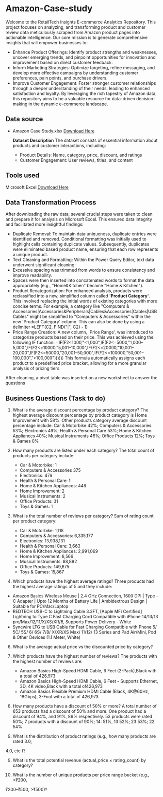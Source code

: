 # Amazon-Case-study
Welcome to the RetailTech Insights E-commerce Analytics Repository. This project focuses on analyzing, and transforming product and customer review data meticulously scraped from Amazon product pages into actionable intelligence. Our core mission is to generate comprehensive insights that will empower businesses to:
 - Enhance Product Offerings: Identify product strengths and weaknesses, uncover emerging trends, and pinpoint opportunities for innovation and improvement based on direct customer feedback.
 - Inform Marketing Strategies: Optimize targeting, refine messaging, and develop more effective campaigns by understanding customer preferences, pain points, and purchase drivers.
 - Improve Customer Engagement: Foster stronger customer relationships through a deeper understanding of their needs, leading to enhanced satisfaction and loyalty.
By leveraging the rich tapestry of Amazon data, this repository aims to be a valuable resource for data-driven decision-making in the dynamic e-commerce landscape.

## Data source
 - Amazon Case Study.xlsx [Download Here](https://canvas.instructure.com/files/302721266/download?download_frd=1)

   **Dataset Description**
   The dataset consists of essential information about products and customer interactions, including:
     - Product Details: Name, category, price, discount, and ratings
     - Customer Engagement: User reviews, titles, and content

## **Tools used**
Microsoft Excel [Download Here](https://microsoft-excel.en.softonic.com/)

## Data Transformation Process
After downloading the raw data, several crucial steps were taken to clean and prepare it for analysis on Microsoft Excel. This ensured data integrity and facilitated more insightful findings:
- Duplicate Removal: To maintain data uniqueness, duplicate entries were identified and removed. Conditional formatting was initially used to highlight cells containing duplicate values. Subsequently, duplicates were eliminated based product name, ensuring that each row represents a unique product.
- Text Cleaning and Formatting: Within the Power Query Editor, text data underwent significant cleaning:
- Excessive spacing was trimmed from words to ensure consistency and improve readability.
- Spaces were then inserted into concatenated words to format the data appropriately (e.g., "Home&Kitchen" became "Home & Kitchen").
- Product Recategorization: For enhanced analysis, products were reclassified into a new, simplified column called **'Product Category'**. This involved replacing the initial words of existing categories with more concise terms. For example, a category like "Computers & Accessories|Accessories&Peripherals|Cables&Accessories|Cables|USBCables" might be simplified to "Computers & Accessories" within the new 'Product Category' column. This can also be done by using a delimiter =LEFT(C2, FIND("|", C2) - 1)
- Price Range Creation: A new column, 'Price Range', was introduced to categorize products based on their price. This was achieved using the following IF function:
=IF(F2<1000,"<1,000",IF(F2<=5000,"1,000–5,000",IF(F2<=10000,"5,001–10,000",IF(F2<=20000,"10,001–20,000",IF(F2<=50000,"20,001–50,000",IF(F2<=100000,"50,001–100,000",">100,000"))))))
This formula automatically assigns each product to a predefined price bracket, allowing for a more granular analysis of pricing tiers. 

After cleaning, a pivot table was inserted on a new worksheet to answer the questions 

## Business Questions (Task to do)

1. What is the average discount percentage by product category?
The highest average discount percentage by product category is Home Improvement with 58%. Other products category average discount percentage include: Car & Motorbike 42%; Computers & Accessories 53%; Electronics 49%; Health & Personal Care 53%; Home & Kitchen Appliances 40%; Musical Instruments 46%; Office Products 12%; Toys & Games 0%	

2. How many products are listed under each category?
   The total count of products per category include:
   - Car & Motorbike:	1
   - Computers & Accessories	375
   - Electronics:	476
   - Health & Personal Care:	1
   - Home & Kitchen Appliances:	448
   - Home Improvement:	2
   - Musical Instruments: 2
   - Office Products:	31
   - Toys & Games:	1

4. What is the total number of reviews per category?
   Sum of rating count per product category:
   - Car & Motorbike:	1,118
   - Computers & Accessories:	6,335,177
   - Electronics:	13,938,131
   - Health & Personal Care:	3,663
   - Home & Kitchen Appliances:	2,991,069
   - Home Improvement:	8,566
   - Musical Instruments:	88,882
   - Office Products:	149,675
   - Toys & Games:	15,867

5. Which products have the highest average ratings?
Three products had the highest average ratings of 5 and they include: 
- Amazon Basics Wireless Mouse | 2.4 GHz Connection, 1600 DPI | Type - C Adapter | Upto 12 Months of Battery Life | Ambidextrous Design | Suitable for PC/Mac/Laptop
- REDTECH USB-C to Lightning Cable 3.3FT, [Apple MFi Certified] Lightning to Type C Fast Charging Cord Compatible with iPhone 14/13/13 pro/Max/12/11/X/XS/XR/8, Supports Power Delivery - White
- Syncwire LTG to USB Cable for Fast Charging Compatible with Phone 5/ 5C/ 5S/ 6/ 6S/ 7/8/ X/XR/XS Max/ 11/12/ 13 Series and Pad Air/Mini, Pod & Other Devices (1.1 Meter, White)

6. What is the average actual price vs the discounted price by category?

6. Which products have the highest number of reviews?
   The products with the highest number of reviews are:
   - Amazon Basics High-Speed HDMI Cable, 6 Feet (2-Pack),Black	with a total of 426,973
   - Amazon Basics High-Speed HDMI Cable, 6 Feet - Supports Ethernet, 3D, 4K video,Black		with a total of426,973
   - Amazon Basics Flexible Premium HDMI Cable (Black, 4K@60Hz, 18Gbps), 3-Foot		with a total of 426,973


8. How many products have a discount of 50% or more?
A total number of 653 products had a discount of 50% and more. One product had a discount of 94%, and 91%, 89% respectively. 53 products were rated 50%; 7 products with a discount of 90%; 
14: 51%, 13 52%; 23 53%; 22 54%
9. What is the distribution of product ratings (e.g., how many products are rated 3.0,

4.0, etc.)?

9. What is the total potential revenue (actual_price × rating_count) by category?

10. What is the number of unique products per price range bucket (e.g., <₹200,

₹200–₹500, >₹500)?

